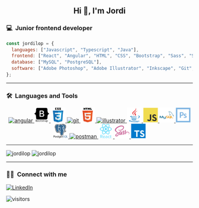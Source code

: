 <h2 align="center">Hi 👋, I'm Jordi</h2>
<h3>💻 &nbsp;Junior frontend developer</h3>

```javascript
const jordilop = {
  languages: ["Javascript", "Typescript", "Java"],
  frontend: ["React", "Angular", "HTML", "CSS", "Bootstrap", "Sass", "Styled-Components"],
  database: ["MySQL", "PostgreSQL"],
  software: ["Adobe Photoshop", "Adobe Illustrator", "Inkscape", "Git", "Postman"]
};
```

***

<h3 align="left">🛠 &nbsp;Languages and Tools</h3>
<p align="center">
	<a href="https://angular.io" target="_blank" rel="noreferrer" >
    <img src="https://angular.io/assets/images/logos/angular/angular.svg" alt="angular" width="40" height="40"/>
	</a>
	<a href="https://getbootstrap.com" target="_blank" rel="noreferrer">
		<img src="https://raw.githubusercontent.com/devicons/devicon/master/icons/bootstrap/bootstrap-plain-wordmark.svg" alt="bootstrap" width="40" height="40"/>
	</a>
	<a href="https://www.w3schools.com/css/" target="_blank" rel="noreferrer">
		<img src="https://raw.githubusercontent.com/devicons/devicon/master/icons/css3/css3-original-wordmark.svg" alt="css3" width="40" height="40"/>
	</a>
	<a href="https://git-scm.com/" target="_blank" rel="noreferrer">
		<img src="https://www.vectorlogo.zone/logos/git-scm/git-scm-icon.svg" alt="git" width="40" height="40"/>
	</a>
	<a href="https://www.w3.org/html/" target="_blank" rel="noreferrer">
		<img src="https://raw.githubusercontent.com/devicons/devicon/master/icons/html5/html5-original-wordmark.svg" alt="html5" width="40" height="40"/>
	</a>
	<a href="https://www.adobe.com/in/products/illustrator.html" target="_blank" rel="noreferrer">
		<img src="https://www.vectorlogo.zone/logos/adobe_illustrator/adobe_illustrator-icon.svg" alt="illustrator" width="40" height="40"/>
	</a>
	<a href="https://www.java.com" target="_blank" rel="noreferrer">
		<img src="https://raw.githubusercontent.com/devicons/devicon/master/icons/java/java-original.svg" alt="java" width="40" height="40"/>
	</a>
	<a href="https://developer.mozilla.org/en-US/docs/Web/JavaScript" target="_blank" rel="noreferrer">
		<img src="https://raw.githubusercontent.com/devicons/devicon/master/icons/javascript/javascript-original.svg" alt="javascript" width="40" height="40"/>
	</a>
	<a href="https://www.mysql.com/" target="_blank" rel="noreferrer">
		<img src="https://raw.githubusercontent.com/devicons/devicon/master/icons/mysql/mysql-original-wordmark.svg" alt="mysql" width="40" height="40"/>
	</a>
	<a href="https://www.photoshop.com/en" target="_blank" rel="noreferrer">
		<img src="https://raw.githubusercontent.com/devicons/devicon/master/icons/photoshop/photoshop-line.svg" alt="photoshop" width="40" height="40"/>
	</a>
	<a href="https://www.postgresql.org" target="_blank" rel="noreferrer">
		<img src="https://raw.githubusercontent.com/devicons/devicon/master/icons/postgresql/postgresql-original-wordmark.svg" alt="postgresql" width="40" height="40"/>
	</a>
	<a href="https://postman.com" target="_blank" rel="noreferrer">
		<img src="https://www.vectorlogo.zone/logos/getpostman/getpostman-icon.svg" alt="postman" width="40" height="40"/>
	</a>
	<a href="https://reactjs.org/" target="_blank" rel="noreferrer">
		<img src="https://raw.githubusercontent.com/devicons/devicon/master/icons/react/react-original-wordmark.svg" alt="react" width="40" height="40"/>
	</a>
	<a href="https://sass-lang.com" target="_blank" rel="noreferrer">
		<img src="https://raw.githubusercontent.com/devicons/devicon/master/icons/sass/sass-original.svg" alt="sass" width="40" height="40"/>
	</a>
	<a href="https://www.typescriptlang.org/" target="_blank" rel="noreferrer">
		<img src="https://raw.githubusercontent.com/devicons/devicon/master/icons/typescript/typescript-original.svg" alt="typescript" width="40" height="40"/>
	</a>
</p>

***

<div>
<img height="180em" src="https://github-readme-stats.vercel.app/api/top-langs?username=jordilop&show_icons=true&locale=en&layout=compact" alt="jordilop" />
<!-- <img height="180em" src="https://github-readme-stats.vercel.app/api?username=jordilop&show_icons=true&locale=en" alt="jordilop" /> -->
<img height="180em" src="https://github-readme-streak-stats.herokuapp.com/?user=jordilop&" alt="jordilop" />
</div>

***
<h3> 🤝🏻 &nbsp;Connect with me </h3>

<p>
<a href="https://www.linkedin.com/in/jordilop/"><img alt="LinkedIn" src="https://img.shields.io/badge/LinkedIn-jordilop-blue?style=flat&logo=linkedin"></a>
</p>

![visitors](https://komarev.com/ghpvc/?username=jordilop)
